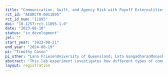 ```yaml
---
title: "Communication, Guilt, and Agency Risk with Payoff Externalities"
rct_id: "AEARCTR-0011895"
rct_id_num: "11895"
doi: "10.1257/rct.11895-1.0"
date: "2023-08-10"
status: "in_development"
jel: ""
start_year: "2023-08-21"
end_year: "2024-08-19"
pi: "Timothy Cason"
pi_other: "Lana FriesenUniversity of Queensland; Lata GangadharanMonash University"
abstract: "This lab experiment investigates how different types of communication between principals and agents affect cooperation and efficiency in a setting where actions not only affect payoffs for the pair within the agency relationship, but also the earnings for an external principal-agent pair. Communication is hypothesized to impact beliefs, which in turn affects the psychological costs (e.g., guilt and lying aversion) that principals and agents feel when choosing their actions. A baseline treatment allows no communication opportunities. Two communication treatments introduce (a) a single, private message from the agent to the principal in each pair; and (b) preliminary free-form chat between both agents and principals whose payoffs are affected by actions, in addition to the single, private message in (a). Complete first- and second-order beliefs are elicited from all subjects following action choices. The experiment also elicits subjects’ risk tolerance and social value orientation."
layout: registration
---
```


